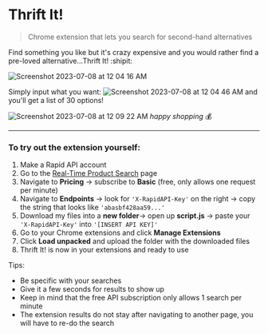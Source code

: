 # Thrift It!
> Chrome extension that lets you search for second-hand alternatives

Find something you like but it's crazy expensive and you would rather find a pre-loved alternative...Thrift It! :shipit:

![Screenshot 2023-07-08 at 12 04 16 AM](https://github.com/wenx0/thrift-it/assets/92049325/fb5659f6-2e60-4a83-a22a-412d3773aa2a)

Simply input what you want:
![Screenshot 2023-07-08 at 12 04 46 AM](https://github.com/wenx0/thrift-it/assets/92049325/e772a01f-fb7d-40e9-acff-44bdd0330343)
and you'll get a list of 30 options!

![Screenshot 2023-07-08 at 12 09 22 AM](https://github.com/wenx0/thrift-it/assets/92049325/540701d3-366c-4a09-b0d6-aeccb6226ee2)
*happy shopping* :moneybag:

-----

### To try out the extension yourself:
1. Make a Rapid API account
2. Go to the [Real-Time Product Search](https://rapidapi.com/letscrape-6bRBa3QguO5/api/real-time-product-search/) page
3. Navigate to **Pricing** -> subscribe to **Basic** (free, only allows one request per minute)
4. Navigate to **Endpoints** -> look for `'X-RapidAPI-Key'` on the right -> copy the string that looks like `'abasbf428aa59...'`
5. Download my files into a **new folder**-> open up **script.js** -> paste your `'X-RapidAPI-Key'` into `'[INSERT API KEY]'`
6. Go to your Chrome extensions and click **Manage Extensions**
7. Click **Load unpacked** and upload the folder with the downloaded files
8. Thrift It! is now in your extensions and ready to use

Tips:
- Be specific with your searches
- Give it a few seconds for results to show up
- Keep in mind that the free API subscription only allows 1 search per minute
- The extension results do not stay after navigating to another page, you will have to re-do the search
